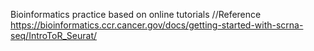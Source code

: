 Bioinformatics practice based on online tutorials 
//Reference https://bioinformatics.ccr.cancer.gov/docs/getting-started-with-scrna-seq/IntroToR_Seurat/
